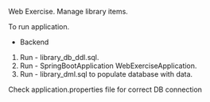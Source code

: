 Web Exercise.
Manage library items.

To run application.
- Backend
1. Run - library_db_ddl.sql.
2. Run - SpringBootApplication WebExerciseApplication.
3. Run - library_dml.sql to populate database with data.

Check application.properties file for correct DB connection 